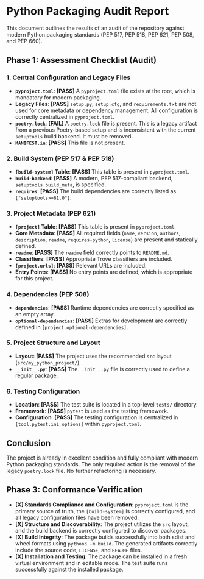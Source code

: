 # Python Packaging Audit Report

This document outlines the results of an audit of the repository against modern Python packaging standards (PEP 517, PEP 518, PEP 621, PEP 508, and PEP 660).

## Phase 1: Assessment Checklist (Audit)

### 1. Central Configuration and Legacy Files
- **`pyproject.toml`**: **[PASS]** A `pyproject.toml` file exists at the root, which is mandatory for modern packaging.
- **Legacy Files**: **[PASS]** `setup.py`, `setup.cfg`, and `requirements.txt` are not used for core metadata or dependency management. All configuration is correctly centralized in `pyproject.toml`.
- **`poetry.lock`**: **[FAIL]** A `poetry.lock` file is present. This is a legacy artifact from a previous Poetry-based setup and is inconsistent with the current `setuptools` build backend. It must be removed.
- **`MANIFEST.in`**: **[PASS]** This file is not present.

### 2. Build System (PEP 517 & PEP 518)
- **`[build-system]` Table**: **[PASS]** This table is present in `pyproject.toml`.
- **`build-backend`**: **[PASS]** A modern, PEP 517-compliant backend, `setuptools.build_meta`, is specified.
- **`requires`**: **[PASS]** The build dependencies are correctly listed as `["setuptools>=61.0"]`.

### 3. Project Metadata (PEP 621)
- **`[project]` Table**: **[PASS]** This table is present in `pyproject.toml`.
- **Core Metadata**: **[PASS]** All required fields (`name`, `version`, `authors`, `description`, `readme`, `requires-python`, `license`) are present and statically defined.
- **`readme`**: **[PASS]** The `readme` field correctly points to `README.md`.
- **Classifiers**: **[PASS]** Appropriate Trove classifiers are included.
- **`[project.urls]`**: **[PASS]** Relevant URLs are included.
- **Entry Points**: **[PASS]** No entry points are defined, which is appropriate for this project.

### 4. Dependencies (PEP 508)
- **`dependencies`**: **[PASS]** Runtime dependencies are correctly specified as an empty array.
- **`optional-dependencies`**: **[PASS]** Extras for development are correctly defined in `[project.optional-dependencies]`.

### 5. Project Structure and Layout
- **Layout**: **[PASS]** The project uses the recommended `src` layout (`src/my_python_project/`).
- **`__init__.py`**: **[PASS]** The `__init__.py` file is correctly used to define a regular package.

### 6. Testing Configuration
- **Location**: **[PASS]** The test suite is located in a top-level `tests/` directory.
- **Framework**: **[PASS]** `pytest` is used as the testing framework.
- **Configuration**: **[PASS]** The testing configuration is centralized in `[tool.pytest.ini_options]` within `pyproject.toml`.

## Conclusion
The project is already in excellent condition and fully compliant with modern Python packaging standards. The only required action is the removal of the legacy `poetry.lock` file. No further refactoring is necessary.

## Phase 3: Conformance Verification

- **[X] Standards Compliance and Configuration**: `pyproject.toml` is the primary source of truth, the `[build-system]` is correctly configured, and all legacy configuration files have been removed.
- **[X] Structure and Discoverability**: The project utilizes the `src` layout, and the build backend is correctly configured to discover packages.
- **[X] Build Integrity**: The package builds successfully into both sdist and wheel formats using `python3 -m build`. The generated artifacts correctly include the source code, `LICENSE`, and `README` files.
- **[X] Installation and Testing**: The package can be installed in a fresh virtual environment and in editable mode. The test suite runs successfully against the installed package.
